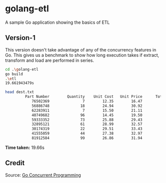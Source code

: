# golang-etl
A sample Go application showing the basics of ETL


## Version-1

This version doesn't take advantage of any of the concurrency features in Go. This gives us a benchmark to show how long execution takes if extract, transform and load are performed in series.

```bash
cd .\golang-etl
go build
.\etl
19.661943479s

head dest.txt
         Part Number        Quantity    Unit Cost   Unit Price      Total Cost    Total Price
            76502369               7        12.35        16.47           86.45         271.26
            56886748              18        24.94        30.92          448.92         956.05
            62283911               7        15.50        21.11          108.50         445.63
            40749682              96        14.45        19.50         1387.20         380.25
            59333352              73        25.88        29.43         1889.24         866.12
            32895121              61        28.99        32.57         1768.39        1060.80
            30174319              22        29.51        33.43          649.22        1117.56
            41555059              44        27.38        32.97         1204.72        1087.02
            81912584              99        26.86        31.94         2659.14        1020.16
```

**Time taken:** 19.66s

## Credit

Source: [Go Concurrent Programming](http://www.pluralsight.com/courses/go-concurrent-programming)
